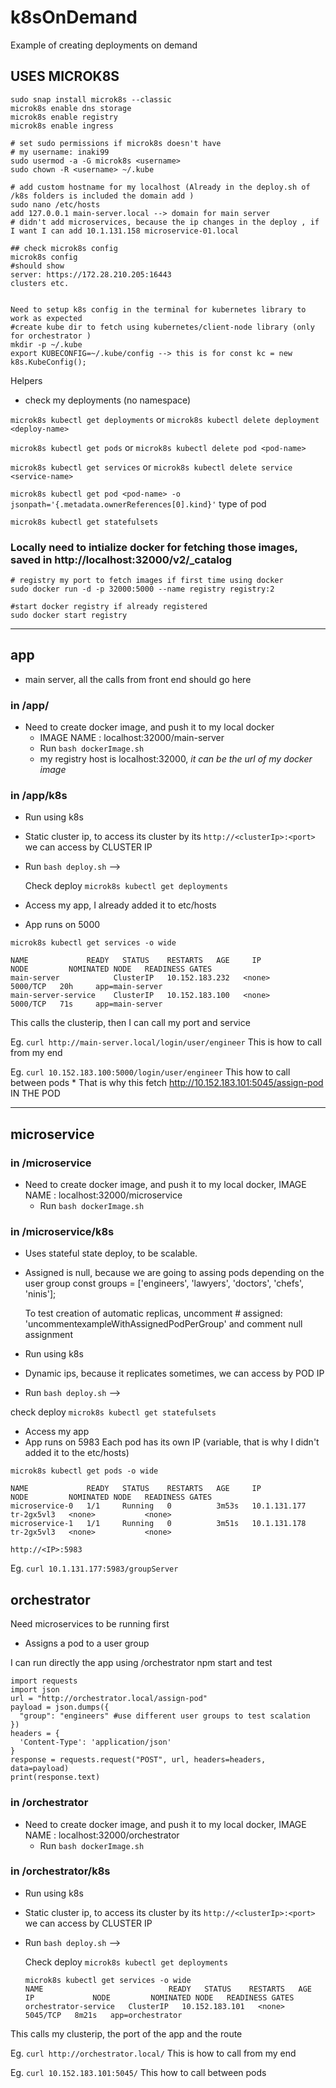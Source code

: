 # k8sOnDemand
Example of creating deployments on demand

## USES MICROK8S
```
sudo snap install microk8s --classic
microk8s enable dns storage
microk8s enable registry
microk8s enable ingress

# set sudo permissions if microk8s doesn't have
# my username: inaki99
sudo usermod -a -G microk8s <username>
sudo chown -R <username> ~/.kube

# add custom hostname for my localhost (Already in the deploy.sh of /k8s folders is included the domain add )
sudo nano /etc/hosts
add 127.0.0.1 main-server.local --> domain for main server
# didn't add microservices, because the ip changes in the deploy , if I want I can add 10.1.131.158 microservice-01.local

## check microk8s config 
microk8s config
#should show 
server: https://172.28.210.205:16443
clusters etc.


Need to setup k8s config in the terminal for kubernetes library to work as expected 
#create kube dir to fetch using kubernetes/client-node library (only for orchestrator )
mkdir -p ~/.kube
export KUBECONFIG=~/.kube/config --> this is for const kc = new k8s.KubeConfig();

```

Helpers
- check my deployments (no namespace)

`microk8s kubectl get deployments` or `microk8s kubectl delete deployment <deploy-name>`

`microk8s kubectl get pods` or `microk8s kubectl delete pod <pod-name>`

`microk8s kubectl get services` or `microk8s kubectl delete service <service-name>`

`microk8s kubectl get pod <pod-name> -o jsonpath='{.metadata.ownerReferences[0].kind}'` type of pod 

`microk8s kubectl get statefulsets`

###  Locally need to intialize docker for fetching those images, saved in http://localhost:32000/v2/_catalog
```
# registry my port to fetch images if first time using docker
sudo docker run -d -p 32000:5000 --name registry registry:2

#start docker registry if already registered
sudo docker start registry

```
------------------------------------------------------------------------------------------------------------------------------
## app 
- main server, all the calls from front end should go here

### in /app/
- Need to create docker image, and push it to my local docker
    - IMAGE NAME : localhost:32000/main-server
    - Run `bash dockerImage.sh`
    - my registry host is localhost:32000, *it can be the url of my docker image*


### in /app/k8s 
- Run using k8s 
- Static cluster ip, to access its cluster by its `http://<clusterIp>:<port>`  we can access by CLUSTER IP
- Run `bash deploy.sh` --> 

    Check deploy   `microk8s kubectl get deployments`


- Access my app, I already added it to etc/hosts
- App runs on 5000
```
microk8s kubectl get services -o wide

NAME             READY   STATUS    RESTARTS   AGE     IP             NODE         NOMINATED NODE   READINESS GATES
main-server            ClusterIP   10.152.183.232   <none>        5000/TCP   20h     app=main-server
main-server-service    ClusterIP   10.152.183.100   <none>        5000/TCP   71s     app=main-server
```

This calls the clusterip, then I can call my port and service 

Eg.  `curl http://main-server.local/login/user/engineer` This is how to call from my end

Eg.  `curl 10.152.183.100:5000/login/user/engineer` This how to call between pods
    * That is why this fetch http://10.152.183.101:5045/assign-pod IN THE POD


------------------------------------------------------------------------------------------------------------------------------

## microservice
### in /microservice

- Need to create docker image, and push it to my local docker, 
IMAGE NAME : localhost:32000/microservice
    - Run `bash dockerImage.sh`

### in /microservice/k8s 
- Uses stateful state deploy, to be scalable.

- Assigned is null, because we are going to assing pods depending on the user group const groups = ['engineers', 'lawyers', 'doctors', 'chefs', 'ninis'];

    To test creation of automatic replicas, uncomment # assigned: 'uncommentexampleWithAssignedPodPerGroup' and comment null assignment

- Run using k8s 
- Dynamic ips, because it replicates sometimes, we can access by POD IP
- Run `bash deploy.sh` --> 

check deploy `microk8s kubectl get statefulsets`


- Access my app
- App runs on 5983
Each pod has its own IP (variable, that is why I didn't added it to the etc/hosts)


```
microk8s kubectl get pods -o wide

NAME             READY   STATUS    RESTARTS   AGE     IP             NODE         NOMINATED NODE   READINESS GATES
microservice-0   1/1     Running   0          3m53s   10.1.131.177   tr-2gx5vl3   <none>           <none>
microservice-1   1/1     Running   0          3m51s   10.1.131.178   tr-2gx5vl3   <none>           <none>
```

`http://<IP>:5983` 

Eg.  `curl 10.1.131.177:5983/groupServer`

## orchestrator 
Need microservices to be running first 

- Assigns a pod to a user group

I can run directly the app using /orchestrator npm start and test 
```
import requests
import json
url = "http://orchestrator.local/assign-pod"
payload = json.dumps({
  "group": "engineers" #use different user groups to test scalation
})
headers = {
  'Content-Type': 'application/json'
}
response = requests.request("POST", url, headers=headers, data=payload)
print(response.text)
```
### in /orchestrator
- Need to create docker image, and push it to my local docker, 
IMAGE NAME : localhost:32000/orchestrator
    - Run `bash dockerImage.sh`

### in /orchestrator/k8s 
- Run using k8s 
- Static cluster ip, to access its cluster by its `http://<clusterIp>:<port>` we can access by CLUSTER IP
- Run `bash deploy.sh` --> 

    Check deploy   `microk8s kubectl get deployments`

    ```
    microk8s kubectl get services -o wide
    NAME                            READY   STATUS    RESTARTS   AGE   IP             NODE         NOMINATED NODE   READINESS GATES
    orchestrator-service   ClusterIP   10.152.183.101   <none>        5045/TCP   8m21s   app=orchestrator
    ```

This calls my clusterip, the port of the app and the route

Eg.  `curl http://orchestrator.local/` This is how to call from my end

Eg.  `curl 10.152.183.101:5045/` This how to call between pods